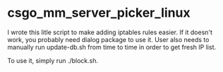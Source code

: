 # csgo_mm_server_picker_linux

I wrote this litle script to make adding iptables rules easier. If it doesn't work, you
probably need dialog package to use it. User also needs to manually run update-db.sh from
time to time in order to get fresh IP list.

To use it, simply run ./block.sh.
